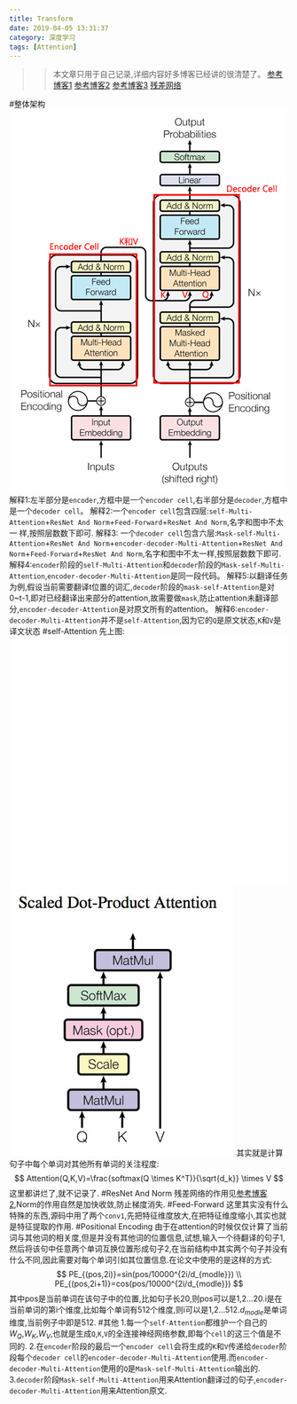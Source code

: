 ```yaml
---
title: Transform
date: 2019-04-05 13:31:37
category: 深度学习
tags: [Attention]
---
```

>>本文章只用于自己记录,详细内容好多博客已经讲的很清楚了。
[参考博客1](https://jalammar.github.io/illustrated-transformer/)
[参考博客2](https://zhuanlan.zhihu.com/p/47282410?utm_source=wechat_session&utm_medium=social&s_r=0)
[参考博客3](https://blog.csdn.net/yiyele/article/details/81913031)
[残差网络](https://www.jianshu.com/p/e58437f39f65)

#整体架构
![](/img/transform2.jpg)
解释1:左半部分是`encoder`,方框中是一个`encoder cell`,右半部分是`decoder`,方框中是一个`decoder cell`。
解释2:一个`encoder cell`包含四层:`self-Multi-Attention`+`ResNet And Norm`+`Feed-Forward`+`ResNet And Norm`,名字和图中不太一
样,按照层数数下即可.
解释3: 一个`decoder cell`包含六层:`Mask-self-Multi-Attention`+`ResNet And Norm`+`encoder-decoder-Multi-Attention`+`ResNet And Norm`+`Feed-Forward`+`ResNet And Norm`,名字和图中不太一样,按照层数数下即可.
解释4:`encoder`阶段的`self-Multi-Attention`和`decoder`阶段的`Mask-self-Multi-Attention`,`encoder-decoder-Multi-Attention`是同一段代码。
解释5:以翻译任务为例,假设当前需要翻译t位置的词汇,`decoder`阶段的`mask-self-Attention`是对0~t-1,即对已经翻译出来部分的attention,故需要做`mask`,防止attention未翻译部分,`encoder-decoder-Attention`是对原文所有的attention。
解释6:`encoder-decoder-Multi-Attention`并不是`self-Attention`,因为它的`Q`是原文状态,`K`和`V`是译文状态
#self-Attention
先上图:
![](/img/transform1.gif)
![](/img/selfattention.jpg)
其实就是计算句子中每个单词对其他所有单词的关注程度:
$$
Attention(Q,K,V)=\frac{softmax(Q \times K^T)}{\sqrt{d_k}} \times V
$$
这里都讲烂了,就不记录了.
#ResNet And Norm
残差网络的作用见[参考博客2](https://zhuanlan.zhihu.com/p/47282410?utm_source=wechat_session&utm_medium=social&s_r=0),Norm的作用自然是加快收敛,防止梯度消失.
#Feed-Forward
这里其实没有什么特殊的东西,源码中用了两个`conv1`,先把特征维度放大,在把特征维度缩小,其实也就是特征提取的作用.
#Positional Encoding
由于在attention的时候仅仅计算了当前词与其他词的相关度,但是并没有其他词的位置信息,试想,输入一个待翻译的句子1,然后将该句中任意两个单词互换位置形成句子2,在当前结构中其实两个句子并没有什么不同,因此需要对每个单词引如其位置信息.在论文中使用的是这样的方式:
$$
PE_{(pos,2i)}=sin(pos/10000^{2i/d_{modle}}) \\
PE_{(pos,2i+1)}=cos(pos/10000^{2i/d_{modle}})
$$
其中pos是当前单词在该句子中的位置,比如句子长20,则pos可以是1,2...20.i是在当前单词的第i个维度,比如每个单词有512个维度,则i可以是1,2...512.$d_{modle}$是单词维度,当前例子中即是512.
#其他
1.每一个`self-Attention`都维护一个自己的$W_Q$,$W_K$,$W_V$,也就是生成`Q`,`K`,`V`的全连接神经网络参数,即每个`cell`的这三个值是不同的.
2.在`encoder`阶段的最后一个`encoder cell`会将生成的`K`和`V`传递给`decoder`阶段每个`decoder cell`的`encoder-decoder-Multi-Attention`使用.而`encoder-decoder-Multi-Attention`使用的`Q`是`Mask-self-Multi-Attention`输出的.
3.`decoder`阶段`Mask-self-Multi-Attention`用来Attention翻译过的句子,`encoder-decoder-Multi-Attention`用来Attention原文.